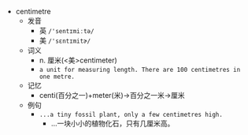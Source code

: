 - centimetre
  - 发音
    - 英 `/'sentɪmiːtə/`
    - 美 `/'sɛntɪmitɚ/`
  - 词义
    - n. 厘米(<美>centimeter)
    - `a unit for measuring length. There are 100 centimetres in one metre.`
  - 记忆
    - centi(百分之一)+meter(米)→百分之一米→厘米
  - 例句
    - `...a tiny fossil plant, only a few centimetres high.`
      - …一块小小的植物化石，只有几厘米高。


